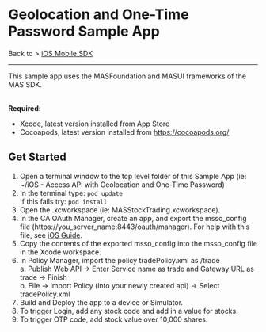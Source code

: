 # Geolocation and One-Time Password Sample App
Back to > [iOS Mobile SDK](https://github.com/CAAPIM/iOS-MAS-SDK)
<hr/>
This sample app uses the MASFoundation and MASUI frameworks of the MAS SDK.

<br>**Required:**
* Xcode, latest version installed from App Store
* Cocoapods, latest version installed from https://cocoapods.org/</br>

## Get Started
1. Open a terminal window to the top level folder of this Sample App (ie: ~/iOS - Access API with Geolocation and One-Time Password)
2. In the terminal type: `pod update`   
   If this fails try: `pod install`
3. Open the .xcworkspace (ie: MASStockTrading.xcworkspace).
4. In the CA OAuth Manager, create an app, and export the msso_config file (https://you_server_name:8443/oauth/manager). For help with this file, see [iOS Guide](
http://techdocs.broadcom.com/content/broadcom/techdocs/us/en/ca-enterprise-software/layer7-api-management/mobile-sdk-for-ca-mobile-api-gateway/2-2.html
).
5. Copy the contents of the exported msso_config into the msso_config file in the Xcode workspace.
6. In Policy Manager, import the policy tradePolicy.xml as /trade  
a. Publish Web API -> Enter Service name as trade and Gateway URL as trade -> Finish  
b. File -> Import Policy (into your newly created api) -> Select tradePolicy.xml
7. Build and Deploy the app to a device or Simulator.
8. To trigger Login, add any stock code and add in a value for stocks.
9. To trigger OTP code, add stock value over 10,000 shares.
